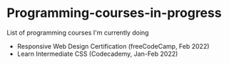 # Programming-courses-in-progress
List of programming courses I'm currently doing

* Responsive Web Design Certification (freeCodeCamp, Feb 2022)
* Learn Intermediate CSS (Codecademy, Jan-Feb 2022)

